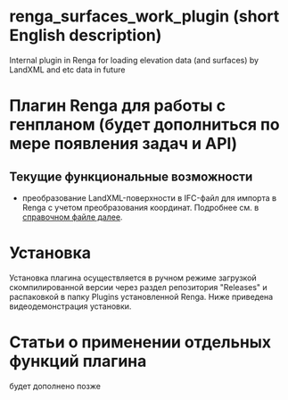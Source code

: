 # renga_surfaces_work_plugin (short English description)
Internal plugin in Renga for loading elevation data (and surfaces) by LandXML and etc data in future
# Плагин Renga для работы с генпланом (будет дополниться по мере появления задач и API)
## Текущие функциональные возможности
- преобразование LandXML-поверхности в IFC-файл для импорта в Renga с учетом преобразования координат. Подробнее см. в [справочном файле далее](doc_1.md).

# Установка
Установка плагина осуществляется в ручном режиме загрузкой скомпилированной версии через раздел репозитория "Releases" и распаковкой в папку Plugins установленной Renga. Ниже приведена видеодемонстрация установки.

# Статьи о применении отдельных функций плагина
будет дополнено позже
